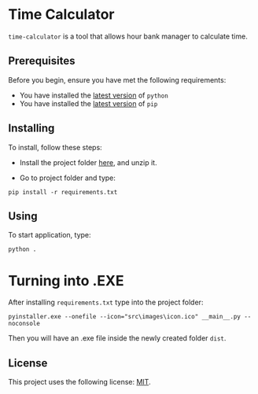 # Time Calculator

`time-calculator` is a tool that allows hour bank manager to calculate time.

## Prerequisites

Before you begin, ensure you have met the following requirements:
<!--- These are just example requirements. Add, duplicate or remove as required --->
* You have installed the [latest version](https://www.python.org/downloads/) of `python`
* You have installed the [latest version](https://pip.pypa.io/en/stable/installing/#upgrading-pip) of `pip`  

## Installing

To install, follow these steps:

* Install the project folder [here](https://github.com/go4Mor4/time-calculator/archive/main.zip), and unzip it.

* Go to project folder and type:
```
pip install -r requirements.txt
```
## Using

To start application, type:

```
python .
```
# Turning into .EXE 

After installing `requirements.txt` type into the project folder:
```
pyinstaller.exe --onefile --icon="src\images\icon.ico" __main__.py --noconsole
```
Then you will have an .exe file inside the newly created folder `dist`.
## License

This project uses the following license: [MIT](https://github.com/go4Mor4/time-calculator/blob/main/LICENSE).
